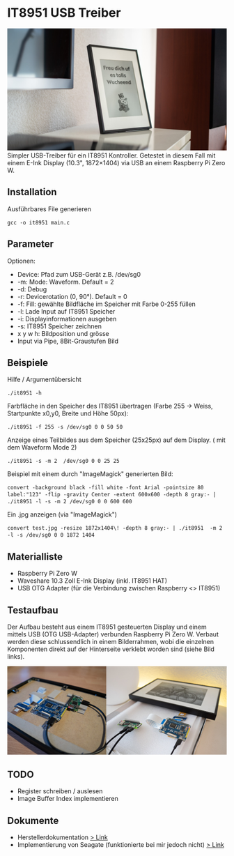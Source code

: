 # IT8951 USB Treiber
<img src="./doc/final.jpg"/>
Simpler USB-Treiber für ein IT8951 Kontroller. Getestet in diesem Fall mit einem E-Ink Display (10.3", 1872×1404) via USB an einem Raspberry Pi Zero W.

## Installation
Ausführbares File generieren
```
gcc -o it8951 main.c
```

## Parameter
Optionen:
*   Device: Pfad zum USB-Gerät z.B. /dev/sg0
*   -m: Mode: Waveform. Default = 2
*   -d: Debug
*   -r: Devicerotation (0, 90°). Default = 0
*   -f: Fill: gewählte Bildfläche im Speicher mit Farbe 0-255 füllen
*   -l: Lade Input auf IT8951 Speicher
*   -i: Displayinformationen ausgeben
*   -s: IT8951 Speicher zeichnen
*   x y w h: Bildposition und grösse
*   Input via Pipe, 8Bit-Graustufen Bild


## Beispiele
Hilfe / Argumentübersicht
```
./it8951 -h
```

Farbfläche in den Speicher des IT8951 übertragen (Farbe 255 -> Weiss, Startpunkte x0,y0, Breite und Höhe 50px):
```
./it8951 -f 255 -s /dev/sg0 0 0 50 50
```

Anzeige eines Teilbildes aus dem Speicher (25x25px) auf dem Display. ( mit dem Waveform Mode 2)
```
./it8951 -s -m 2  /dev/sg0 0 0 25 25
```

Beispiel mit einem durch "ImageMagick" generierten Bild:
```
convert -background black -fill white -font Arial -pointsize 80 label:"123" -flip -gravity Center -extent 600x600 -depth 8 gray:- | ./it8951 -l -s -m 2 /dev/sg0 0 0 600 600
```

Ein .jpg anzeigen (via "ImageMagick")
```
convert test.jpg -resize 1872x1404\! -depth 8 gray:- | ./it8951  -m 2 -l -s /dev/sg0 0 0 1872 1404
```

## Materialliste
* Raspberry Pi Zero W
* Waveshare 10.3 Zoll E-Ink Display (inkl. IT8951 HAT)
* USB OTG Adapter (für die Verbindung zwischen Raspberry <> IT8951)

## Testaufbau
Der Aufbau besteht aus einem IT8951 gesteuerten Display und einem mittels USB (OTG USB-Adapter) verbunden Raspberry Pi Zero W. Verbaut werden diese schlussendlich in einem Bilderrahmen, wobi die einzelnen Komponenten direkt auf der Hinterseite verklebt worden sind (siehe Bild links).

<img src="./doc/aufbau.jpg"/>

## TODO
* Register schreiben / auslesen
* Image Buffer Index implementieren

## Dokumente
* Herstellerdokumentation  [> Link](https://www.waveshare.com/w/upload/c/c9/IT8951_USB_ProgrammingGuide_v.0.4_20161114.pdf)
* Implementierung von Seagate (funktionierte bei mir jedoch nicht)  [> Link](https://github.com/Seagate/it8951/)


